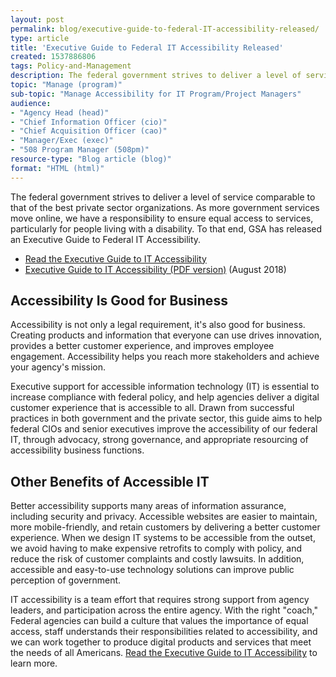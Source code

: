 ```yaml
---
layout: post
permalink: blog/executive-guide-to-federal-IT-accessibility-released/
type: article
title: 'Executive Guide to Federal IT Accessibility Released'
created: 1537886806
tags: Policy-and-Management
description: The federal government strives to deliver a level of service comparable to that of the best private sector organizations. As more government services move online, we have a responsibility to ensure equal access to services, particularly for people living with a disability.
topic: "Manage (program)"
sub-topic: "Manage Accessibility for IT Program/Project Managers"
audience:
- "Agency Head (head)"
- "Chief Information Officer (cio)"
- "Chief Acquisition Officer (cao)"
- "Manager/Exec (exec)"
- "508 Program Manager (508pm)"
resource-type: "Blog article (blog)"
format: "HTML (html)"
---
```



The federal government strives to deliver a level of service comparable to that of the best private sector organizations. As more government services move online, we have a responsibility to ensure equal access to services, particularly for people living with a disability. To that end, GSA has released an Executive Guide to Federal IT Accessibility.
* [Read the Executive Guide to IT Accessibility]({{site.baseurl}}/tools/playbooks/exec-guide-accessibility)
* [Executive Guide to IT Accessibility (PDF version)](https://assets.section508.gov/files/Executive%20Guide%20to%20Federal%20IT%20Accessibility.pdf#overlay-context=tools/playbooks) (August 2018)

## Accessibility Is Good for Business

Accessibility is not only a legal requirement, it's also good for business. Creating products and information that everyone can use drives innovation, provides a better customer experience, and improves employee engagement. Accessibility helps you reach more stakeholders and achieve your agency's mission.


Executive support for accessible information technology (IT) is essential to increase compliance with federal policy, and help agencies deliver a digital customer experience that is accessible to all. Drawn from successful practices in both government and the private sector, this guide aims to help federal CIOs and senior executives improve the accessibility of our federal IT, through advocacy, strong governance, and appropriate resourcing of accessibility business functions.

## Other Benefits of Accessible IT

Better accessibility supports many areas of information assurance, including security and privacy. Accessible websites are easier to maintain, more mobile-friendly, and retain customers by delivering a better customer experience. When we design IT systems to be accessible from the outset, we avoid having to make expensive retrofits to comply with policy, and reduce the risk of customer complaints and costly lawsuits. In addition, accessible and easy-to-use technology solutions can improve public perception of government.

IT accessibility is a team effort that requires strong support from agency leaders, and participation across the entire agency. With the right "coach," Federal agencies can build a culture that values the importance of equal access, staff understands their responsibilities related to accessibility, and we can work together to produce digital products and services that meet the needs of all Americans. [Read the Executive Guide to IT Accessibility]({{site.baseurl}}/tools/playbooks/exec-guide-accessibility) to learn more.